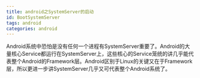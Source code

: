 ```yaml
---
title: android之SystemServer的启动
id: BootSystemServer
tags: android
categories: android
---
```

Android系统中恐怕是没有任何一个进程有SystemServer重要了。Android的大量核心Service都运行在SystemServer上，这些核心的Service笼统的讲几乎能代表整个Android的Framework层。Android区别于Linux的关键又在于Framework层，所以更进一步讲SystemServer几乎又可代表整个Android系统了。
